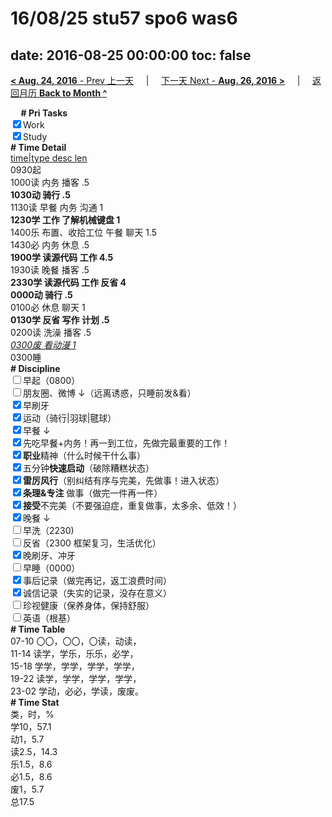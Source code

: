 # 16/08/25 stu57 spo6 was6

date: 2016-08-25 00:00:00
toc: false
---
[**< Aug. 24, 2016** - Prev 上一天](/lifelogs/2016/08/d24.md) &nbsp; &nbsp; | &nbsp; &nbsp; [下一天 Next - **Aug. 26, 2016 >**](/lifelogs/2016/08/d26.md) &nbsp; &nbsp; |  &nbsp; &nbsp; [返回月历 **Back to Month ^**](/lifelogs/2016/08/index.md)
<br/><div><b>     # Pri Tasks</b></div><div><input checked="true" type="checkbox"/>Work</div><div><input checked="true" type="checkbox"/>Study</div><div><b># Time Detail</b></div><div><u>time|type desc len</u></div><div>0930起</div><div>1000读 内务 播客 .5</div><div><b>1030动 骑行 .5</b></div><div>1130读 早餐 内务 沟通 1</div><div><b>1230学 工作 了解机械键盘 1</b></div><div>1400乐 布置、收拾工位 午餐 聊天 1.5</div><div>1430必 内务 休息 .5</div><div><b>1900学 读源代码 工作 4.5</b></div><div>1930读 晚餐 播客 .5</div><div><b>2330学 读源代码 工作 反省 4</b></div><div><b>0000动 骑行 .5</b></div><div>0100必 休息 聊天 1</div><div><b>0130学 反省 写作 计划 .5</b></div><div>0200读 洗澡 播客 .5</div><div><u><i>0300废 看动漫 1</i></u></div><div>0300睡</div><div><b># Discipline</b></div><div><input type="checkbox"/>早起（0800）</div><div><input type="checkbox"/>朋友圈、微博 ↓（远离诱惑，只睡前发&amp;看）</div><div><input checked="true" type="checkbox"/>早刷牙</div><div><input checked="true" type="checkbox"/>运动（骑行|羽球|毽球）</div><div><input checked="true" type="checkbox"/>早餐 ↓</div><div><input checked="true" type="checkbox"/>先吃早餐+内务！再一到工位，先做完最重要的工作！</div><div><input checked="true" type="checkbox"/><b>职业</b>精神（什么时候干什么事）</div><div><input checked="true" type="checkbox"/>五分钟<b>快速启动</b>（破除糟糕状态）</div><div><input checked="true" type="checkbox"/><b>雷厉风行</b>（别纠结有序与完美，先做事！进入状态）</div><div><input checked="true" type="checkbox"/><b>条理&amp;专注</b> 做事（做完一件再一件）</div><div><input checked="true" type="checkbox"/><b>接受</b>不完美（不要强迫症，重复做事，太多余、低效！）</div><div><input checked="true" type="checkbox"/>晚餐 ↓</div><div><input type="checkbox"/>早洗（2230)</div><div><input type="checkbox"/>反省（2300 框架复习，生活优化）</div><div><input checked="true" type="checkbox"/>晚刷牙、冲牙</div><div><input type="checkbox"/>早睡（0000）</div><div><input checked="true" type="checkbox"/>事后记录（做完再记，返工浪费时间）</div><div><input checked="true" type="checkbox"/>诚信记录（失实的记录，没存在意义）</div><div><input type="checkbox"/>珍视健康（保养身体，保持舒服）</div><div><input type="checkbox"/>英语（根基）</div><div><b># Time Table</b></div><div>07-10 〇〇，〇〇，〇读，动读，</div><div>11-14 读学，学乐，乐乐，必学，</div><div>15-18 学学，学学，学学，学学，</div><div>19-22 读学，学学，学学，学学，</div><div>23-02 学动，必必，学读，废废。</div><div><b># Time Stat</b></div><div>类，时，%</div><div>学10，57.1</div><div>动1，5.7</div><div>读2.5，14.3</div><div>乐1.5，8.6</div><div>必1.5，8.6</div><div>废1，5.7</div><div>总17.5</div>
